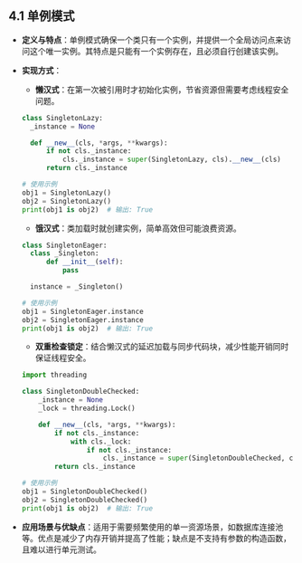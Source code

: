 ## **4.1 单例模式**

- **定义与特点**：单例模式确保一个类只有一个实例，并提供一个全局访问点来访问这个唯一实例。其特点是只能有一个实例存在，且必须自行创建该实例。
  
- **实现方式**：
  - **懒汉式**：在第一次被引用时才初始化实例，节省资源但需要考虑线程安全问题。
  
  ```python
  class SingletonLazy:
    _instance = None

    def __new__(cls, *args, **kwargs):
        if not cls._instance:
            cls._instance = super(SingletonLazy, cls).__new__(cls)
        return cls._instance

  # 使用示例
  obj1 = SingletonLazy()
  obj2 = SingletonLazy()
  print(obj1 is obj2)  # 输出: True

  ```

  - **饿汉式**：类加载时就创建实例，简单高效但可能浪费资源。

  ```python
  class SingletonEager:
    class _Singleton:
        def __init__(self):
            pass

    instance = _Singleton()

  # 使用示例
  obj1 = SingletonEager.instance
  obj2 = SingletonEager.instance
  print(obj1 is obj2)  # 输出: True

  ```

  - **双重检查锁定**：结合懒汉式的延迟加载与同步代码块，减少性能开销同时保证线程安全。
  
  ```python
  import threading

  class SingletonDoubleChecked:
      _instance = None
      _lock = threading.Lock()

      def __new__(cls, *args, **kwargs):
          if not cls._instance:
              with cls._lock:
                  if not cls._instance:
                      cls._instance = super(SingletonDoubleChecked, cls).__new__(cls)
          return cls._instance

  # 使用示例
  obj1 = SingletonDoubleChecked()
  obj2 = SingletonDoubleChecked()
  print(obj1 is obj2)  # 输出: True
  ```

- **应用场景与优缺点**：适用于需要频繁使用的单一资源场景，如数据库连接池等。优点是减少了内存开销并提高了性能；缺点是不支持有参数的构造函数，且难以进行单元测试。